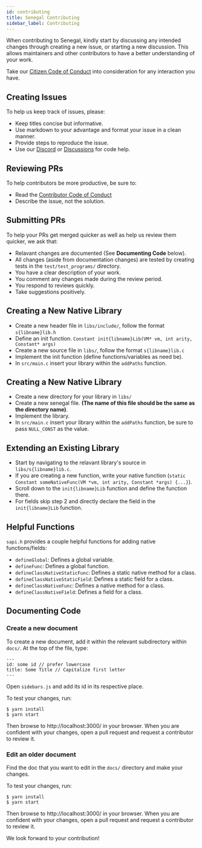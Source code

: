 ```yaml
---
id: contributing
title: Senegal Contributing
sidebar_label: Contributing
---
```


When contributing to Senegal, kindly start by discussing any intended changes through creating a new issue, or starting a new discussion. This allows maintainers and other contributors
to have a better understanding of your work.

Take our [Citizen Code of Conduct](https://github.com/SenegalLang/Senegal/blob/master/CITIZEN_CODE_OF_CONDUCT.md) into consideration for any interaction you have.

## Creating Issues
To help us keep track of issues, please:

- Keep titles concise but informative.
- Use markdown to your advantage and format your issue in a clean manner.
- Provide steps to reproduce the issue.
- Use our [Discord](https://discord.gg/AacmA3W) or [Discussions](https://github.com/SenegalLang/Senegal/discussions) for code help.

## Reviewing PRs
To help contributors be more productive, be sure to:

- Read the [Contributor Code of Conduct](https://github.com/SenegalLang/Senegal/blob/master/CODE_OF_CONDUCT.md)
- Describe the issue, not the solution.

## Submitting PRs
To help your PRs get merged quicker as well as help us review them quicker, we ask that:

- Relavant changes are documented (See **Documenting Code** below).
- All changes (aside from documentation changes) are tested by creating tests in the `test/test_programs/` directory.
- You have a clear description of your work.
- You comment any changes made during the review period. 
- You respond to reviews quickly.
- Take suggestions positively.

## Creating a New Native Library
- Create a new header file in `libs/include/`, follow the format `s{libname}lib.h`
- Define an init function. `Constant init{libname}Lib(VM* vm, int arity, Constant* args)`
- Create a new source file in `libs/`, follow the format `s{libname}lib.c`
- Implement the init function (define functions/variables as need be).
- In `src/main.c` insert your library within the `addPaths` function.

## Creating a New Native Library
- Create a new directory for your library in `libs/`
- Create a new senegal file. **(The name of this file should be the same as the directory name)**.
- Implement the library.
- In `src/main.c` insert your library within the `addPaths` function, be sure to pass `NULL_CONST` as the value.


## Extending an Existing Library
- Start by navigating to the relavant library's source in `libs/s{libname}lib.c`.
- If you are creating a new function, write your native function (`static Constant someNativeFunc(VM *vm, int arity, Constant *args) {...}`).
- Scroll down to the `init{libname}Lib` function and define the function there.
- For fields skip step 2 and directly declare the field in the `init{libname}Lib` function.

## Helpful Functions
`sapi.h` provides a couple helpful functions for adding native functions/fields:
- `defineGlobal`: Defines a global variable.
- `defineFunc`: Defines a global function.
- `defineClassNativeStaticFunc`: Defines a static native method for a class.
- `defineClassNativeStaticField`: Defines a static field for a class.
- `defineClassNativeFunc`: Defines a native method for a class.
- `defineClassNativeField`: Defines a field for a class.

## Documenting Code

### Create a new document
To create a new document, add it within the relevant subdirectory within `docs/`.
At the top of the file, type: 
```
---
id: some id // prefer lowercase
title: Some Title // Capitalize first letter
---
```

Open `sidebars.js` and add its id in its respective place.

To test your changes, run:
```shell
$ yarn install
$ yarn start
```


Then browse to http://localhost:3000/ in your browser.
When you are confident with your changes, open a pull request and request a contributor to review it.

### Edit an older document
Find the doc that you want to edit in the `docs/` directory and make your changes.

To test your changes, run: 
```shell
$ yarn install
$ yarn start
```


Then browse to http://localhost:3000/ in your browser.
When you are confident with your changes, open a pull request and request a contributor to review it.

We look forward to your contribution!